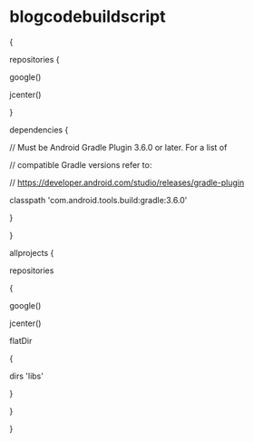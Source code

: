 # blogcodebuildscript 
{

 repositories 
 {

   google()

   jcenter()

 }

 dependencies 
 {

   // Must be Android Gradle Plugin 3.6.0 or later. For a list of

   // compatible Gradle versions refer to:

   // https://developer.android.com/studio/releases/gradle-plugin

   classpath 'com.android.tools.build:gradle:3.6.0'

 }

}

allprojects 
{

 repositories

 {

   google()

   jcenter()

   flatDir
   
   {

   dirs 'libs'

   }

 }

}
